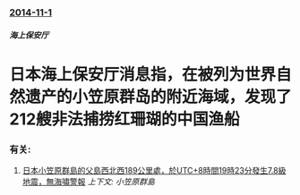 ### [2014-11-1](/news/2014/11/1/index.md)

##### 海上保安厅
#  日本海上保安厅消息指，在被列为世界自然遗产的小笠原群岛的附近海域，发现了212艘非法捕捞红珊瑚的中国渔船




### 有关:

1. [日本小笠原群島的父島西北西189公里處，於UTC+8時間19時23分發生7.8級地震，無海嘯警報](/news/2015/05/30/日本小笠原群島的父島西北西189公里處-於UTC-8時間19時23分發生78級地震-無海嘯警報.md) _上下文: 小笠原群島_
